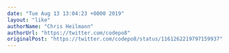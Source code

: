 ```yaml
---
date: "Tue Aug 13 13:04:23 +0000 2019"
layout: "like"
authorName: "Chris Heilmann"
authorUrl: "https://twitter.com/codepo8"
originalPost: "https://twitter.com/codepo8/status/1161262219797159937"
---
```


